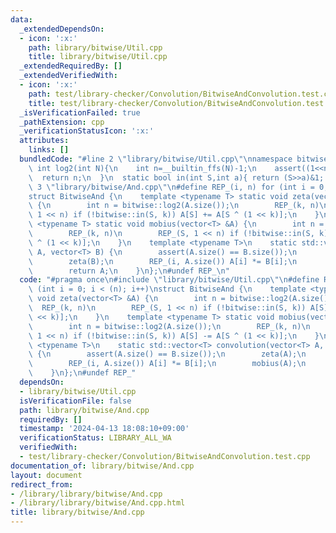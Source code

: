 ```yaml
---
data:
  _extendedDependsOn:
  - icon: ':x:'
    path: library/bitwise/Util.cpp
    title: library/bitwise/Util.cpp
  _extendedRequiredBy: []
  _extendedVerifiedWith:
  - icon: ':x:'
    path: test/library-checker/Convolution/BitwiseAndConvolution.test.cpp
    title: test/library-checker/Convolution/BitwiseAndConvolution.test.cpp
  _isVerificationFailed: true
  _pathExtension: cpp
  _verificationStatusIcon: ':x:'
  attributes:
    links: []
  bundledCode: "#line 2 \"library/bitwise/Util.cpp\"\nnamespace bitwise{\n  static\
    \ int log2(int N){\n    int n=__builtin_ffs(N)-1;\n    assert((1<<n)==N);\n  \
    \  return n;\n  }\n  static bool in(int S,int a){ return (S>>a)&1; }\n}\n#line\
    \ 3 \"library/bitwise/And.cpp\"\n#define REP_(i, n) for (int i = 0; i < (n); i++)\n\
    struct BitwiseAnd {\n    template <typename T> static void zeta(vector<T> &A)\
    \ {\n        int n = bitwise::log2(A.size());\n        REP_(k, n)\n        REP_(S,\
    \ 1 << n) if (!bitwise::in(S, k)) A[S] += A[S ^ (1 << k)];\n    }\n    template\
    \ <typename T> static void mobius(vector<T> &A) {\n        int n = bitwise::log2(A.size());\n\
    \        REP_(k, n)\n        REP_(S, 1 << n) if (!bitwise::in(S, k)) A[S] -= A[S\
    \ ^ (1 << k)];\n    }\n    template <typename T>\n    static std::vector<T> convolution(vector<T>\
    \ A, vector<T> B) {\n        assert(A.size() == B.size());\n        zeta(A);\n\
    \        zeta(B);\n        REP_(i, A.size()) A[i] *= B[i];\n        mobius(A);\n\
    \        return A;\n    }\n};\n#undef REP_\n"
  code: "#pragma once\n#include \"library/bitwise/Util.cpp\"\n#define REP_(i, n) for\
    \ (int i = 0; i < (n); i++)\nstruct BitwiseAnd {\n    template <typename T> static\
    \ void zeta(vector<T> &A) {\n        int n = bitwise::log2(A.size());\n      \
    \  REP_(k, n)\n        REP_(S, 1 << n) if (!bitwise::in(S, k)) A[S] += A[S ^ (1\
    \ << k)];\n    }\n    template <typename T> static void mobius(vector<T> &A) {\n\
    \        int n = bitwise::log2(A.size());\n        REP_(k, n)\n        REP_(S,\
    \ 1 << n) if (!bitwise::in(S, k)) A[S] -= A[S ^ (1 << k)];\n    }\n    template\
    \ <typename T>\n    static std::vector<T> convolution(vector<T> A, vector<T> B)\
    \ {\n        assert(A.size() == B.size());\n        zeta(A);\n        zeta(B);\n\
    \        REP_(i, A.size()) A[i] *= B[i];\n        mobius(A);\n        return A;\n\
    \    }\n};\n#undef REP_"
  dependsOn:
  - library/bitwise/Util.cpp
  isVerificationFile: false
  path: library/bitwise/And.cpp
  requiredBy: []
  timestamp: '2024-04-13 18:08:10+09:00'
  verificationStatus: LIBRARY_ALL_WA
  verifiedWith:
  - test/library-checker/Convolution/BitwiseAndConvolution.test.cpp
documentation_of: library/bitwise/And.cpp
layout: document
redirect_from:
- /library/library/bitwise/And.cpp
- /library/library/bitwise/And.cpp.html
title: library/bitwise/And.cpp
---
```

